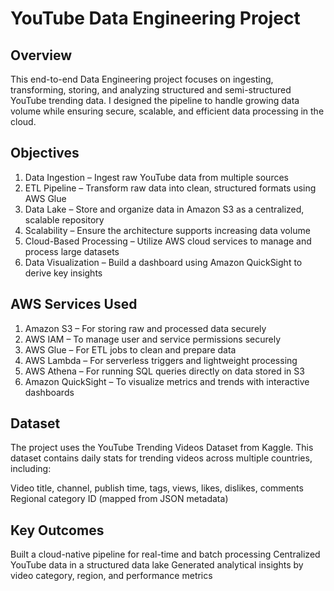 # YouTube Data Engineering Project

## Overview

This end-to-end Data Engineering project focuses on ingesting, transforming, storing, and analyzing structured and semi-structured YouTube trending data. I designed the pipeline to handle growing data volume while ensuring secure, scalable, and efficient data processing in the cloud.

## Objectives

1. Data Ingestion – Ingest raw YouTube data from multiple sources
2. ETL Pipeline – Transform raw data into clean, structured formats using AWS Glue
3. Data Lake – Store and organize data in Amazon S3 as a centralized, scalable repository
4. Scalability – Ensure the architecture supports increasing data volume
5. Cloud-Based Processing – Utilize AWS cloud services to manage and process large datasets
6. Data Visualization – Build a dashboard using Amazon QuickSight to derive key insights

## AWS Services Used

1. Amazon S3 – For storing raw and processed data securely
2. AWS IAM – To manage user and service permissions securely
3. AWS Glue – For ETL jobs to clean and prepare data
4. AWS Lambda – For serverless triggers and lightweight processing
5. AWS Athena – For running SQL queries directly on data stored in S3
6. Amazon QuickSight – To visualize metrics and trends with interactive dashboards

## Dataset

The project uses the YouTube Trending Videos Dataset from Kaggle. This dataset contains daily stats for trending videos across multiple countries, including:

Video title, channel, publish time, tags, views, likes, dislikes, comments
Regional category ID (mapped from JSON metadata)

## Key Outcomes

Built a cloud-native pipeline for real-time and batch processing
Centralized YouTube data in a structured data lake
Generated analytical insights by video category, region, and performance metrics
